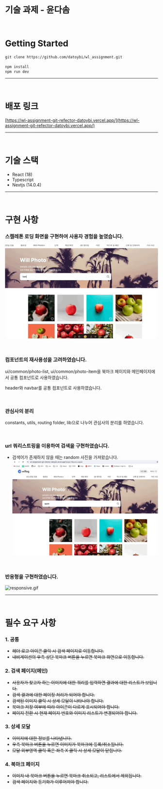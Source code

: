 # 기술 과제 - 윤다솜

<br/>

# **Getting Started**

```
git clone https://github.com/datoybi/wl_assignment.git

npm install
npm run dev
```

---

<br/>

# 배포 링크

[https://wl-assignment-git-refector-datoybi.vercel.app/](https://wl-assignment-git-refector-datoybi.vercel.app/)

---

<br/>

# 기술 스택

- React (18)
- Typescript
- Nextjs (14.0.4)

---

<br/>

# 구현 사항

### 스켈레톤 로딩 화면을 구현하여 사용자 경험을 높였습니다.

![skeleton.gif](./docs/skeleton.gif)

<br/>

### 컴포넌트의 재사용성을 고려하였습니다.

ui/common/photo-list, ui/common/photo-item을 북마크 페이지와 메인페이지에서 공통 컴포넌트로 사용하였습니다.

header와 navbar를 공통 컴포넌트로 사용하였습니다.

<br/>

### 관심사의 분리

constants, utils, routing folder, lib으로 나누어 관심사의 분리를 하였습니다.

<br/>

### url 쿼리스트링을 이용하여 검색을 구현하였습니다.

- 검색어가 존재하지 않을 때는 random 사진을 가져왔습니다.
  ![url.gif](./docs/url.gif)

<br/>

### 반응형을 구현하였습니다.

![responsive.gif](./docs/responsive.gif)

---

<br/>

# 필수 요구 사항

### 1. 공통

- ~~헤더 로고 아이콘 클릭 시 검색 페이지로 이동합니다.~~
- ~~내비게이션의 우측 상단 북마크 버튼을 누르면 북마크 화면으로 이동합니다.~~

### 2. 검색 페이지(메인)

- ~~사용자가 찾고자 하는 이미지에 대한 쿼리를 입력하면 결과에 대한 리스트가 보입니다.~~
- ~~검색 결과에 대한 페이징 처리가 되어야 합니다.~~
- ~~검색된 이미지 클릭 시 상세 모달이 나타나야 합니다.~~
- ~~북마크 저장 여부에 따라 아이콘이 다르게 표시되어야 합니다.~~
- ~~페이지 전환 시 현재 페이지 번호와 이미지 리스트가 변경되어야 합니다.~~

### 3. 상세 모달

- ~~이미지에 대한 정보를 나타냅니다.~~
- ~~우측 북마크 버튼을 누르면 이미지가 북마크에 등록/취소됩니다.~~
- ~~모달 외부영역 클릭 혹은 좌측 X 클릭 시 상세 모달이 닫힙니다.~~

### 4. 북마크 페이지

- ~~이미지 내 북마크 버튼을 누르면 북마크 취소되고, 리스트에서 제외됩니다.~~
- ~~검색 페이지와 동기화가 이루어져야 합니다.~~
